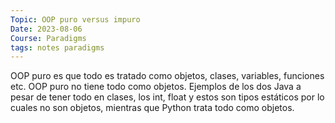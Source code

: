 ```yaml
---
Topic: OOP puro versus impuro
Date: 2023-08-06
Course: Paradigms
tags: notes paradigms
---
```


OOP puro es que todo es tratado como objetos, clases, variables, funciones etc. OOP puro no tiene todo como objetos. Ejemplos de los dos Java a pesar de tener todo en clases, los int, float y estos son tipos estáticos por lo cuales no son objetos, mientras que Python trata todo como objetos.